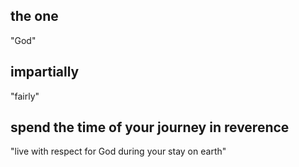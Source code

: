 ## the one ##

"God"

## impartially ##

"fairly"

## spend the time of your journey in reverence ##

"live with respect for God during your stay on earth"